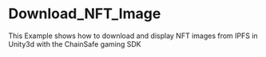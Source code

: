 # Download_NFT_Image
This Example shows how to download and display NFT images from IPFS in Unity3d with the ChainSafe gaming SDK

